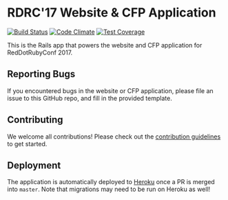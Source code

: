 # RDRC'17 Website & CFP Application

[![Build Status](https://travis-ci.org/reddotrubyconf/rdrc17-website.svg?branch=maintenance%2Ftravis-integration)](https://travis-ci.org/reddotrubyconf/rdrc17-website) [![Code Climate](https://codeclimate.com/repos/585114d064e8fc007800689a/badges/2558050ade14ff114349/gpa.svg)](https://codeclimate.com/repos/585114d064e8fc007800689a/feed) [![Test Coverage](https://codeclimate.com/repos/585114d064e8fc007800689a/badges/2558050ade14ff114349/coverage.svg)](https://codeclimate.com/repos/585114d064e8fc007800689a/coverage)

This is the Rails app that powers the website and CFP application for RedDotRubyConf 2017.

## Reporting Bugs

If you encountered bugs in the website or CFP application, please file an issue to this GitHub repo, and fill in the provided template.

## Contributing

We welcome all contributions! Please check out the [contribution guidelines](CONTRIBUTING.md) to get started.

## Deployment

The application is automatically deployed to [Heroku](https://rdrc2017.herokuapp.com) once a PR is merged into `master`. Note that migrations may need to be run on Heroku as well!
